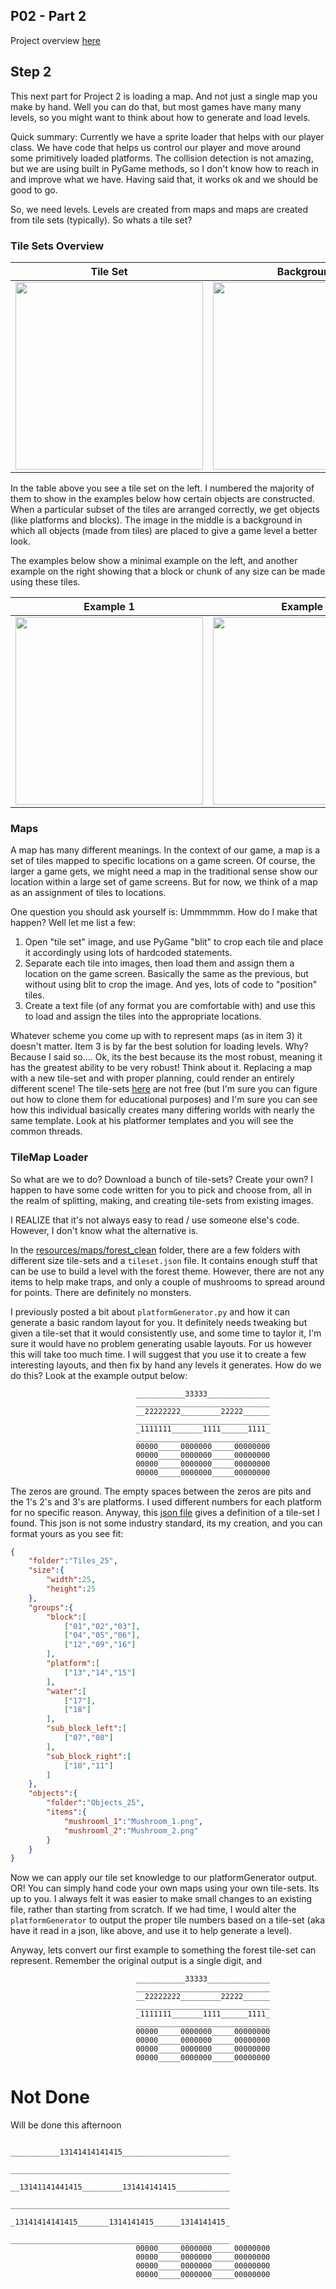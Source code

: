 ## P02 - Part 2

Project overview [here](../README.md)

## Step 2

This next part for Project 2 is loading a map. And not just a single map you make by hand. Well you can do that, but
most games have many many levels, so you might want to think about how to generate and load levels. 

Quick summary: Currently we have a sprite loader that helps with our player class. We have code that helps us control our player and  move around some primitively loaded platforms. The collision detection is not amazing, but we are using built in  PyGame methods, so I don't know how to reach in and improve what we have. Having said that, it works ok and we should be good to go.

So, we need levels. Levels are created from maps and maps are created from tile sets (typically). So whats a tile set?

### Tile Sets Overview

|     Tile Set       |    Background    |      Results            |
| :--------------: | :--------------:|:-----------------: |
| <img src="https://cs.msutexas.edu/~griffin/zcloud/zcloud-files/tile_set_example_4443_nums.png" width="300"> | <img src="https://cs.msutexas.edu/~griffin/zcloud/zcloud-files/tileset_example_background_4443.png" width="300"> | <img src="https://cs.msutexas.edu/~griffin/zcloud/zcloud-files/tileset_output_4443.jpg" width="300"> |


In the table above you see a tile set on the left. I numbered the majority of them to show in the examples below how certain objects are constructed. When a particular subset of the tiles are arranged correctly, we get objects (like platforms and blocks). The image in the middle is a background in which all objects (made from tiles) are placed to give a game level a better look.

The examples below show a minimal example on the left, and another example on the right showing that a block or chunk of any size can be made using these tiles.

<p align="center">

|  Example 1   |   Example 2  |
|:----------:|:------------:|
| <img src="https://cs.msutexas.edu/~griffin/zcloud/zcloud-files/tile_group_example_4403.png" width="300"> | <img src="https://cs.msutexas.edu/~griffin/zcloud/zcloud-files/tiled_group_example_2_4443.png" width="300"> |

</p>

### Maps

A map has many different meanings. In the context of our game, a map is a set of tiles mapped to specific locations on a game screen. Of course, the larger a game gets, we might need a map in the traditional sense show our location within a large set of game screens. But for now, we think of a map as an assignment of tiles to locations.

One question you should ask yourself is: Ummmmmm. How do I make that happen? Well let me list a few:

1. Open "tile set" image, and use PyGame "blit" to crop each tile and place it accordingly using lots of hardcoded statements.
2. Separate each tile into images, then load them and assign them a location on the game screen. Basically the same as the previous, but without using blit to crop the image. And yes, lots of code to "position" tiles. 
3. Create a text file (of any format you are comfortable with) and use this to load and assign the tiles into the appropriate locations. 

Whatever scheme you come up with to represent maps (as in item 3) it doesn't matter. Item 3 is by far the best solution for loading levels. Why? Because I said so.... Ok, its the best because its the most robust, meaning it has the greatest ability to be very robust! Think about it. Replacing a map with a new tile-set and with proper planning, could render an entirely different scene! The tile-sets [here](https://craftpix.net/categorys/tilesets/) are not free (but I'm sure you can figure out how to clone them for educational purposes) and I'm sure you can see how this individual basically creates many differing worlds with nearly the same template. Look at his platformer templates and you will see the common threads. 

### TileMap Loader

So what are we to do? Download a bunch of tile-sets? Create your own? I happen to have some code written for you to pick and choose from, all in the realm of splitting, making, and creating tile-sets from existing images. 

I REALIZE that it's not always easy to read / use someone else's code. However, I don't know what the alternative is. 

In the [resources/maps/forest_clean](resources/maps/forest_clean/) folder, there are a few folders with different size tile-sets and a `tileset.json` file. It contains enough stuff that can be use to build a level with the forest theme. However, there are not any items to help make traps, and only a couple of mushrooms to spread around for points. There are definitely no monsters. 

I previously posted a bit about `platformGenerator.py` and how it can generate a basic random layout for you. It definitely needs tweaking but given a tile-set that it would consistently use, and some time to taylor it, I'm sure it would have no problem generating usable layouts. For us however this will take too much time. I will suggest
that you use it to create a few interesting layouts, and then fix by hand any levels it generates. How do we do this? Look at the example output below:

```
                            ___________33333______________
                            ______________________________
                            __22222222_________22222______
                            ______________________________
                            _1111111_______1111______1111_
                            ______________________________
                            00000_____0000000_____00000000
                            00000_____0000000_____00000000
                            00000_____0000000_____00000000
                            00000_____0000000_____00000000
```

The zeros are ground. The empty spaces between the zeros are pits and the 1's 2's and 3's are platforms. I used different numbers for each platform for no specific reason. Anyway, this [json file](./resources/maps/forest_clean/tileset.json) gives a definition of a tile-set I found. This json is not some
industry standard, its my creation, and you can format yours as you see fit:

```json
{
    "folder":"Tiles_25",
    "size":{
        "width":25,
        "height":25
    },
    "groups":{
        "block":[
            ["01","02","03"],
            ["04","05","06"],
            ["12","09","16"]
        ],
        "platform":[
            ["13","14","15"]
        ],
        "water":[
            ["17"],
            ["18"]
        ],
        "sub_block_left":[
            ["07","08"]
        ],
        "sub_block_right":[
            ["10","11"]
        ]
    },
    "objects":{
        "folder":"Objects_25",
        "items":{
            "mushrooml_1":"Mushroom_1.png",
            "mushrooml_2":"Mushroom_2.png"
        }
    }
}
```


Now we can apply our tile set knowledge to our platformGenerator output. OR! You can simply hand code your own maps using your own tile-sets. Its up to you. I always felt it was easier to make small changes to an
existing file, rather than starting from scratch. If we had time, I would alter the `platformGenerator` to output the proper tile numbers based on a tile-set (aka have it read in a json, like above, and use it to
help generate a level).

Anyway, lets convert our first example to something the forest tile-set can represent. Remember the original output is a single digit, and 

```
                            ___________33333______________
                            ______________________________
                            __22222222_________22222______
                            ______________________________
                            _1111111_______1111______1111_
                            ______________________________
                            00000_____0000000_____00000000
                            00000_____0000000_____00000000
                            00000_____0000000_____00000000
                            00000_____0000000_____00000000
```

# Not Done
Will be done this afternoon
```
                            ___________13141414141415________________________
                            _________________________________________________
                            __13141141441415_________131414141415____________
                            _________________________________________________
                            _13141414141415_______1314141415______1314141415_
                            _________________________________________________
                            00000_____0000000_____00000000
                            00000_____0000000_____00000000
                            00000_____0000000_____00000000
                            00000_____0000000_____00000000
```
